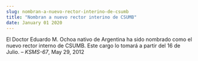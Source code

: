 ```yaml
---
slug: nombran-a-nuevo-rector-interino-de-csumb
title: "Nombran a nuevo rector interino de CSUMB"
date: January 01 2020
---
```


 
<p>
  El Doctor Eduardo M. Ochoa nativo de Argentina ha sido nombrado como el nuevo
  rector interno de CSUMB. Este cargo lo tomará a partir del 16 de Julio. –
  <em>KSMS-67</em>, May 29, 2012
</p>
 
